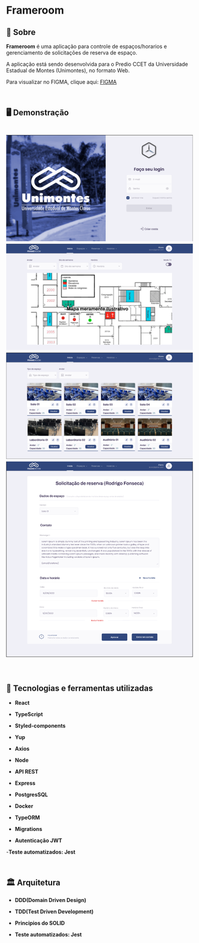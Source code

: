 # Frameroom

## 📝 Sobre

**Frameroom** é uma aplicação para controle de espaços/horarios e gerenciamento de solicitações de reserva de espaço.

A aplicação está sendo desenvolvida para o Predio CCET da Universidade Estadual de Montes (Unimontes), no formato Web.

Para visualizar no FIGMA, clique aqui:  [FIGMA](https://www.figma.com/file/9CUhWoIodEfrkombF5FmWK/Layout-Frameroom?node-id=0%3A1)




<br/>

## 🖥️ Demonstração

<h1>
    <img src="login.png"/>
    <img src="home.png"/>
    <img src="rooms.png"/>
    <img src="form.png"/>
</h1> 
  

<br/>


## 🚀 Tecnologias e ferramentas utilizadas

- **React**
- **TypeScript**
- **Styled-components**
- **Yup**
- **Axios**

- **Node**
- **API REST**
- **Express**
- **PostgresSQL**
- **Docker**
- **TypeORM**
- **Migrations**
- **Autenticação JWT**

-**Teste automatizados: Jest**

<br/>

## 🏛️ Arquitetura

- **DDD(Domain Driven Design)**
- **TDD(Test Driven Development)**
- **Principios do SOLID**


- **Teste automatizados: Jest**

<br/>


